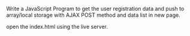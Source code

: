 Write a JavaScript Program to get the user registration data and push 
to array/local storage with AJAX POST method and data list in new 
page. 

open the index.html using the live server.